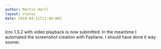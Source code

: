 ```yaml
---
author: Martin Hartl
layout: status
date: 2019-04-21T11:48:00Z
---
```

Icro 1.3.2 with video playback is now submitted. In the meantime I automated the screenshot creation with Fastlane. I should have done it way sooner.